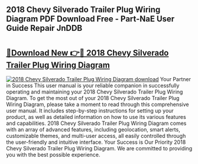 ## 2018 Chevy Silverado Trailer Plug Wiring Diagram PDF Download Free - Part-NaE User Guide Repair JnDDB

# <h2><a href="http://dfq5op.blite.top/?on=2018+Chevy+Silverado+Trailer+Plug+Wiring+Diagram">🔗Download New 👉🔴 2018 Chevy Silverado Trailer Plug Wiring Diagram</a></h2>

[![2018 Chevy Silverado Trailer Plug Wiring Diagram download](https://i.imgur.com/lujVjoI.png)](http://dfq5op.blite.top/?on=2018+Chevy+Silverado+Trailer+Plug+Wiring+Diagram)
Your Partner in Success This user manual is your reliable companion in successfully operating and maintaining your 2018 Chevy Silverado Trailer Plug Wiring Diagram. To get the most out of your 2018 Chevy Silverado Trailer Plug Wiring Diagram, please take a moment to read through this comprehensive user manual. It includes step-by-step instructions for setting up your product, as well as detailed information on how to use its various features and capabilities. 2018 Chevy Silverado Trailer Plug Wiring Diagram comes with an array of advanced features, including geolocation, smart alerts, customizable themes, and multi-user access, all easily controlled through the user-friendly and intuitive interface. Your Success is Our Priority 2018 Chevy Silverado Trailer Plug Wiring Diagram. We are committed to providing you with the best possible experience.
